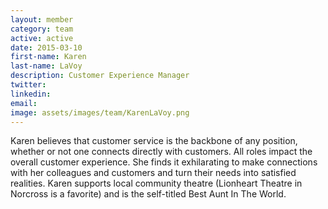 ```yaml
---
layout: member
category: team
active: active
date: 2015-03-10
first-name: Karen
last-name: LaVoy
description: Customer Experience Manager
twitter:
linkedin:
email:
image: assets/images/team/KarenLaVoy.png
---
```

Karen believes that customer service is the backbone of any position, whether or not one connects directly with customers. All roles impact the overall customer experience. She finds it exhilarating to make connections with her colleagues and customers and turn their needs into satisfied realities. Karen supports local community theatre (Lionheart Theatre in Norcross is a favorite) and is the self-titled Best Aunt In The World.
